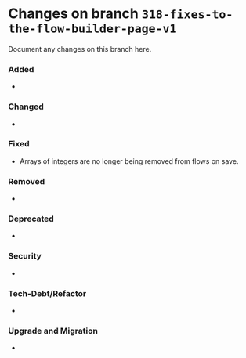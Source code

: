 # Changes on branch `318-fixes-to-the-flow-builder-page-v1`
Document any changes on this branch here.
### Added
- 

### Changed
- 

### Fixed
- Arrays of integers are no longer being removed from flows on save. 

### Removed
- 

### Deprecated
- 

### Security
- 

### Tech-Debt/Refactor
- 

### Upgrade and Migration
- 
